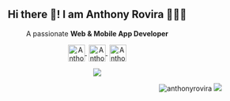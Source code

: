 <p align="center" width="300">
   <h2 align="center">Hi there 👋! I am Anthony Rovira 👨🏻‍💻</h2>
</p>

<p align="center">A passionate  <strong>Web & Mobile App Developer</strong></p>

<p align="center">
   <a href="https://www.linkedin.com/in/anthonyrovira/" target="blank" style='margin-right:4px'>
    <img align="center" src="https://user-images.githubusercontent.com/62673975/114835900-59c97500-9dd2-11eb-82dd-17377b8ef7b0.png" alt="Anthony Rovira LinkedIn Profile" height="34px" width="34px"/>
  </a>
  <a href="mailto:anthonyrov@gmail.com" target="blank" style='margin-right:4px'>
    <img align="center" src="https://user-images.githubusercontent.com/62673975/114836022-7f567e80-9dd2-11eb-9572-45951d48775a.png" alt="Anthony Rovira Email address" height="34px" width="34px" />
  </a>
  <a href="https://twitter.com/anthonyrovirajs" target="blank">
    <img align="center" src="https://user-images.githubusercontent.com/62673975/114836062-8b424080-9dd2-11eb-86d7-11cd2cece883.png" alt="Anthony Rovira Twitter Profile" height="34px" width="34px" />
  </a>
</p>

<p align="center">
  <img align="center" src="https://github-readme-stats.vercel.app/api/top-langs/?username=anthonyrovira&layout=compact&theme=dark"/>
</p>

<p align="right">
  <img src="https://komarev.com/ghpvc/?username=anthonyrovira&label=Profile%20views&color=0e75b6&style=flat" alt="anthonyrovira" />
  <img src="https://img.shields.io/github/followers/anthonyrovira" />
</p>
